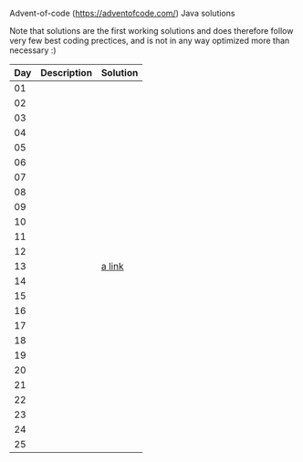 Advent-of-code (https://adventofcode.com/) Java solutions

Note that solutions are the first working solutions and does therefore follow very few best coding prectices, and is not in any way optimized more than necessary :)

|Day|Description|Solution|
|---|---|---|
|01||
|02||
|03||
|04||
|05||
|06||
|07||
|08||
|09||
|10||
|11||
|12||
|13||[a link](https://github.com/karloq/advent-of-code-2021/src/Thirteenth.java) |
|14||
|15||
|16||
|17||
|18||
|19||
|20||
|21||
|22||
|23||
|24||
|25||

